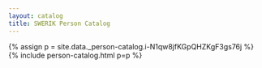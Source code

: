 ```yaml
---
layout: catalog
title: SWERIK Person Catalog
---
```

{% assign p = site.data._person-catalog.i-N1qw8jfKGpQHZKgF3gs76j %}
{% include person-catalog.html p=p %}

